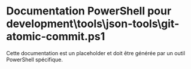 # Documentation PowerShell pour development\tools\json-tools\git-atomic-commit.ps1

Cette documentation est un placeholder et doit être générée par un outil PowerShell spécifique.
